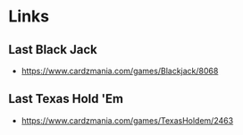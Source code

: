 # Links

## Last Black Jack
* https://www.cardzmania.com/games/Blackjack/8068

## Last Texas Hold 'Em
* https://www.cardzmania.com/games/TexasHoldem/2463
